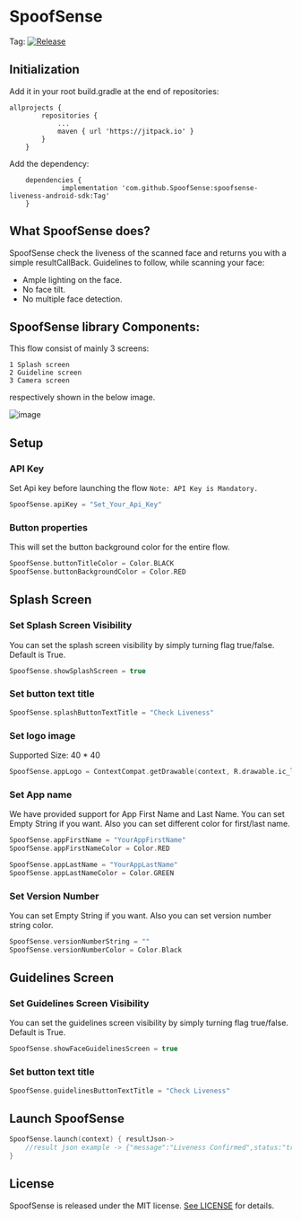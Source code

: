 # SpoofSense


Tag: [![Release](https://jitpack.io/v/SpoofSense/spoofsense-liveness-android-sdk.svg)](https://jitpack.io/#SpoofSense/spoofsense-liveness-android-sdk)


## Initialization

Add it in your root build.gradle at the end of repositories:

```
allprojects {
		repositories {
			...
			maven { url 'https://jitpack.io' }
		}
	}
```
Add the dependency:
```
	dependencies {
	         implementation 'com.github.SpoofSense:spoofsense-liveness-android-sdk:Tag'
	}
```

## What SpoofSense does?
SpoofSense check the liveness of the scanned face and returns you with a simple resultCallBack.
Guidelines to follow, while scanning your face: 
 - Ample lighting on the face.
 - No face tilt.
 - No multiple face detection.


## SpoofSense library Components:
This flow consist of mainly 3 screens:

```
1 Splash screen
2 Guideline screen
3 Camera screen
```
respectively shown in the below image.

![image](https://user-images.githubusercontent.com/104752632/218302185-0fc9f765-41df-4e6f-853b-34b6f2d0e5c8.jpg)

## Setup

### API Key
Set Api key before launching the flow `Note: API Key is Mandatory.`

```kotlin
SpoofSense.apiKey = "Set_Your_Api_Key"
```

### Button properties
This will set the button background color for the entire flow. 

```kotlin
SpoofSense.buttonTitleColor = Color.BLACK
SpoofSense.buttonBackgroundColor = Color.RED
```

## Splash Screen

### Set Splash Screen Visibility
You can set the splash screen visibility by simply turning flag true/false. Default is True.

```kotlin
SpoofSense.showSplashScreen = true
```

### Set button text title
```kotlin
SpoofSense.splashButtonTextTitle = "Check Liveness"
```

### Set logo image
Supported Size: 40 * 40

```kotlin
SpoofSense.appLogo = ContextCompat.getDrawable(context, R.drawable.ic_logo)
```

### Set App name
We have provided support for App First Name and Last Name. You can set Empty String if you want. Also you can set different color for first/last name. 

```kotlin
SpoofSense.appFirstName = "YourAppFirstName"
SpoofSense.appFirstNameColor = Color.RED
```

```kotlin
SpoofSense.appLastName = "YourAppLastName"
SpoofSense.appLastNameColor = Color.GREEN
```

### Set Version Number
You can set Empty String if you want. Also you can set version number string color. 

```kotlin
SpoofSense.versionNumberString = ""
SpoofSense.versionNumberColor = Color.Black
```

## Guidelines Screen

### Set Guidelines Screen Visibility
You can set the guidelines screen visibility by simply turning flag true/false. Default is True.

```kotlin
SpoofSense.showFaceGuidelinesScreen = true
```

### Set button text title
```kotlin
SpoofSense.guidelinesButtonTextTitle = "Check Liveness"
```

## Launch SpoofSense

```kotlin
SpoofSense.launch(context) { resultJson->
    //result json example -> {"message":"Liveness Confirmed",status:"true"}
}
```

## License

SpoofSense is released under the MIT license. [See LICENSE](http://www.opensource.org/licenses/MIT) for details.
